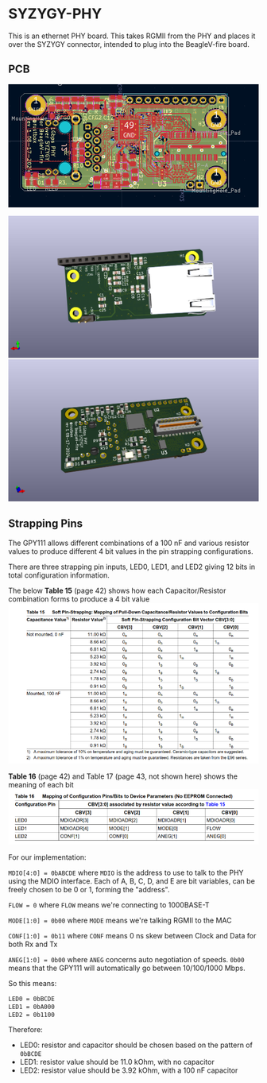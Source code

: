 # SYZYGY-PHY

This is an ethernet PHY board. This takes RGMII from the PHY and places it over the SYZYGY connector, intended to plug into the BeagleV-fire board.

## PCB
![](SYZYGY-PHY.png)

![](SYZYGY-PHY-back.png)
![](SYZYGY-PHY-front.png)

## Strapping Pins

The GPY111 allows different combinations of a 100 nF and various resistor values to produce different 4 bit values in the pin strapping configurations.

There are three strapping pin inputs, LED0, LED1, and LED2 giving 12 bits in total configuration information.

The below **Table 15** (page 42) shows how each Capacitor/Resistor combination forms to produce a 4 bit value
![](GPY111.Table.15-pin-strapping.png)

**Table 16** (page 42) and Table 17 (page 43, not shown here) shows the meaning of each bit
![](GPY111.Table.16-pin-strapping-meanings.png)

For our implementation:

`MDIO[4:0] = 0bABCDE` where `MDIO` is the address to use to talk to the PHY using the MDIO interface. Each of A, B, C, D, and E are bit variables, can be freely chosen to be 0 or 1, forming the "address".
    
`FLOW = 0` where `FLOW` means we're connecting to 1000BASE-T

`MODE[1:0] = 0b00` where `MODE` means we're talking RGMII to the MAC

`CONF[1:0] = 0b11` where `CONF` means 0 ns skew between Clock and Data for both Rx and Tx

`ANEG[1:0] = 0b00` where `ANEG` concerns auto negotiation of speeds. `0b00` means that the GPY111 will automatically go between 10/100/1000 Mbps.

So this means:

    LED0 = 0bBCDE
    LED1 = 0bA000
    LED2 = 0b1100

Therefore:
* LED0: resistor and capacitor should be chosen based on the pattern of `0bBCDE`
* LED1: resistor value should be 11.0 kOhm, with no capacitor
* LED2: resistor value should be 3.92 kOhm, with a 100 nF capacitor
